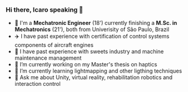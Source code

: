### Hi there, Icaro speaking 👋
 
- 🤖 I'm a <b>Mechatronic Engineer</b> (18') currently finishing a <b>M.Sc. in Mechatronics</b> (21'), both from Univerisity of São Paulo, Brazil
- ✈️ I have past experience with certification of control systems components of aircraft engines
- 🍫 I have past experience with sweets industry and machine maintenance management
- 🔭 I’m currently working on my Master's thesis on haptics
- 🌱 I’m currently learning lightmapping and other ligthing techniques
- 💬 Ask me about Unity, virtual reality, rehabilitation robotics and interaction control
